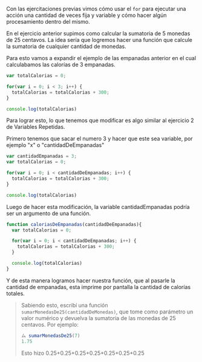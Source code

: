Con las ejercitaciones previas vimos cómo usar el `for` para ejecutar una acción una cantidad de veces fija y variable y cómo hacer algún procesamiento dentro del mismo.

En el ejercicio anterior supimos como calcular la sumatoria de 5 monedas de 25 centavos.
La idea sería que logremos hacer una función que calcule la sumatoria de cualquier cantidad de monedas.

Para esto vamos a expandir el ejemplo de las empanadas anterior en el cual calculabamos las calorías de 3 empanadas.

```javascript
var totalCalorias = 0; 

for(var i = 0; i < 3; i++) {
  totalCalorias = totalCalorias + 300;
}

console.log(totalCalorias)
```

Para lograr esto, lo que tenemos que modificar es algo similar al ejercicio 2 de Variables Repetidas.

Primero tenemos que sacar el numero 3 y hacer que este sea variable, por ejemplo "x" o "cantidadDeEmpanadas"

```javascript
var cantidadEmpanadas = 3;
var totalCalorias = 0; 

for(var i = 0; i < cantidadDeEmpanadas; i++) {
  totalCalorias = totalCalorias + 300;
}

console.log(totalCalorias)
```
Luego de hacer esta modificación, la variable cantidadEmpanadas podría ser un argumento de una función.

```javascript
function caloriasDeEmpanadas(cantidadDeEmpanadas){
  var totalCalorias = 0; 

  for(var i = 0; i < cantidadDeEmpanadas; i++) {
    totalCalorias = totalCalorias + 300;
  }

  console.log(totalCalorias)
}
```

Y de esta manera logramos hacer nuestra función, que al pasarle la cantidad de empanadas, esta imprime por pantalla la cantidad de calorías totales.


> Sabiendo esto, escribí una función `sumarMonedasDe25(cantidadDeMonedas)`, que tome como parámetro un valor numérico y devuelva la sumatoria de las monedas de 25 centavos.
Por ejemplo: 
> 
> ```javascript
> ム sumarMonedasDe25(7)
> 1.75
> ```
> Esto hizo 0.25+0.25+0.25+0.25+0.25+0.25+0.25